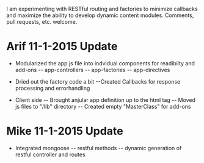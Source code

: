 I am experimenting with RESTful routing and factories to minimize callbacks and maximize the ability to develop dynamic content modules.  Comments, pull requests, etc. welcome.

Arif 11-1-2015 Update
======================
- Modularized the app.js file into indvidual components for readibilty and add-ons
-- app-controllers
-- app-factories
-- app-directives

- Dried out the factory code a bit
--Created Callbacks for response processing and errorhandling

- Client side
-- Brought anjular app definition up to the html tag
-- Moved js files to "/lib" directory
-- Created empty "MasterClass" for add-ons

Mike 11-1-2015 Update
=====================
- Integrated mongoose
-- restful methods
-- dynamic generation of restful controller and routes
<!--  -->
